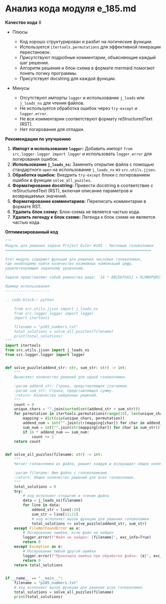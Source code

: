 # Анализ кода модуля e_185.md

**Качество кода**
8
- Плюсы
    - Код хорошо структурирован и разбит на логические функции.
    - Используется `itertools.permutations` для эффективной генерации перестановок.
    - Присутствуют подробные комментарии, объясняющие каждый шаг решения.
    - Алгоритм решения и блок-схема в формате mermaid помогают понять логику программы.
    - Присутствует docstring для каждой функции.

- Минусы
    - Отсутствуют импорты `logger` и использование `j_loads` или `j_loads_ns` для чтения файлов.
    - Не используется обработка ошибок через `try-except` и `logger.error`.
    - Не все комментарии соответствуют формату reStructuredText (RST).
    - Нет логирования для отладки.

**Рекомендации по улучшению**
1.  **Импорт и использование `logger`:** Добавить импорт `from src.logger.logger import logger` и использовать `logger.error` для логирования ошибок.
2.  **Использование `j_loads_ns`:** Заменить открытие файла с помощью стандартного `open` на использование `j_loads_ns` из `src.utils.jjson`.  
3.  **Обработка ошибок:** Внедрить `try-except` блоки с логированием ошибок в функции `solve_all_puzzles`.
4.  **Форматирование docstring:** Привести docstring в соответствие с reStructuredText (RST), включая описание параметров и возвращаемых значений.
5.  **Форматирование комментариев:** Переписать комментарии в формате RST.
6. **Удалить блок схему:** Блок-схема не является частью кода.
7. **Удалить легенду к блок схеме:** Легенда к блок схеме не является частью кода.

**Оптимизированный код**
```python
"""
Модуль для решения задачи Project Euler #185 - Числовые головоломки
==================================================================

Этот модуль содержит функции для решения числовых головоломок,
где необходимо найти количество возможных комбинаций цифр,
удовлетворяющих заданному уравнению.

Задачи представляют собой равенства вида: `16 * ABCDEFGHIJ = KLMNOPQRST`

Пример использования
--------------------

.. code-block:: python

    from src.utils.jjson import j_loads_ns
    from src.logger.logger import logger
    import itertools

    filename = "p185_numbers.txt"
    total_solutions = solve_all_puzzles(filename)
    print(total_solutions)
"""
import itertools
from src.utils.jjson import j_loads_ns
from src.logger.logger import logger


def solve_puzzle(addend_str: str, sum_str: str) -> int:
    """
    Вычисляет количество решений для одной головоломки.

    :param addend_str: Строка, представляющая слагаемое.
    :param sum_str: Строка, представляющая сумму.
    :return: Количество найденных решений.
    """
    count = 0
    unique_chars = "".join(sorted(set(addend_str + sum_str)))
    for permutation in itertools.permutations(range(10), len(unique_chars)):
        mapping = dict(zip(unique_chars, permutation))
        addend_num = int("".join(str(mapping[char]) for char in addend_str))
        sum_num = int("".join(str(mapping[char]) for char in sum_str))
        if 16 * addend_num == sum_num:
            count += 1
    return count


def solve_all_puzzles(filename: str) -> int:
    """
    Читает головоломки из файла, решает каждую и возвращает общее количество решений.

    :param filename: Имя файла с головоломками.
    :return: Общее количество решений для всех головоломок.
    """
    total_solutions = 0
    try:
        # код исполняет открытие и чтение файла
        data = j_loads_ns(filename)
        for line in data:
            addend_str = line[:10]
            sum_str = line[11:21]
            # код исполняет вызов функции для решения головоломки
            total_solutions += solve_puzzle(addend_str, sum_str)
    except FileNotFoundError as e:
        # Логирование ошибки, если файл не найден
        logger.error(f"Файл не найден: {filename}", exc_info=True)
        return 0
    except Exception as e:
        # Логирование любой другой ошибки
        logger.error(f"Произошла ошибка при обработке файла: {e}", exc_info=True)
        return 0
    return total_solutions


if __name__ == "__main__":
    filename = "p185_numbers.txt"
    # код исполняет вызов функции для решения всех головоломок
    total_solutions = solve_all_puzzles(filename)
    print(total_solutions)
```